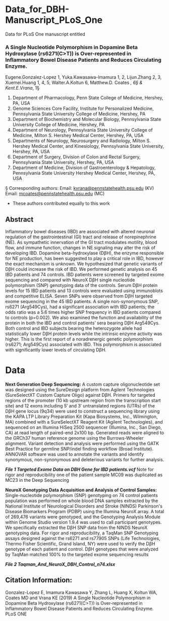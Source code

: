 # Data_for_DBH-Manuscript_PLoS_One
Data for PLoS One manuscript entitled

### A Single Nucleotide Polymorphism in Dopamine Beta Hydroxylase (rs6271(C>T)) is Over-represented in Inflammatory Bowel Disease Patients and Reduces Circulating Enzyme.

Eugene.Gonzalez-Lopez 1, Yuka.Kawasawa-Imamura 1, 2, Lijun.Zhang 2, 3, Xuemei.Huang 1, 4, 5, Walter.A.Koltun 6, Matthew.D. Coates *, 6§ & Kent.E.Vrana*, 1§

1.	Department of Pharmacology, Penn State College of Medicine, Hershey, PA, USA
2.	Genome Sciences Core Facility, Institute for Personalized Medicine, Pennsylvania State University College of Medicine, Hershey, PA
3.	Department of Biochemistry and Molecular Biology, Pennsylvania State University College of Medicine, Hershey, PA
4.	Department of Neurology, Pennsylvania State University College of Medicine, Milton S. Hershey Medical Center, Hershey, PA, USA
5.	Departments of Neurology, Neurosurgery and Radiology, Milton S. Hershey Medical Center, and Kinesiology, Pennsylvania State University, Hershey, PA, USA
6.	Department of Surgery, Division of Colon and Rectal Surgery, Pennsylvania State University, Hershey, PA, USA
7.	Department of Medicine, Division of Gastroenterology & Hepatology, Pennsylvania State University Hershey Medical Center, Hershey, PA, USA

§ Corresponding authors:
Email: kvrana@pennstatehealth.psu.edu (KV)
Email: mcoates@pennstatehealth.psu.edu (MC)
* These authors contributed equally to this work

## Abstract
Inflammatory bowel diseases (IBD) are associated with altered neuronal regulation of the gastrointestinal (GI) tract and release of norepinephrine (NE). As sympathetic innervation of the GI tract modulates motility, blood flow, and immune function, changes in NE signaling may alter the risk of developing IBD. Dopamine beta-hydroxylase (DβH), the enzyme responsible for NE production, has been suggested to play a critical role in IBD, however the exact mechanism is unknown. We hypothesized that genetic variants of DβH could increase the risk of IBD. We performed genetic analysis on 45 IBD patients and 74 controls. IBD patients were screened by targeted exome sequencing and compared with NeuroX DβH single nucleotide polymorphism (SNP) genotyping data of the controls. Serum DβH protein levels for 15 IBD patients and 13 controls were evaluated using immunoblots and competitive ELISA. Seven SNPs were observed from DβH targeted exome sequencing in the 45 IBD patients. A single non-synonymous SNP, rs6271 (Arg549Cys), had a significant association with IBD patients; the odds ratio was a 5.6 times higher SNP frequency in IBD patients compared to controls (p=0.002). We also examined the function and availability of the protein in both the IBD and control patients’ sera bearing DβH Arg549Cys. Both control and IBD subjects bearing the heterozygote allele had statistically lower DβH protein levels while the intrinsic enzyme activity was higher. This is the first report of a noradrenergic genetic polymorphism (rs6271; Arg549Cys) associated with IBD. This polymorphism is associated with significantly lower levels of circulating DβH.

# Data 

**Next Generation Deep Sequencing:** A custom capture oligonucleotide set was designed using the SureDesign platform from Agilent Technologies (SureSelectXT Custom Capture Oligo) against DβH.  Primers for targeted regions of the promoter (10 kb upstream region from the transcription start site) and 12 exons including 5′ and 3′ untranslated regions (UTRs) of the DβH gene locus (9q34) were used to construct a sequencing library using the KAPA LTP Library Preparation Kit (Kapa Biosystems, Inc., Wilmington, MA) combined with a SureSelectXT Reagent Kit (Agilent Technologies), and sequenced on an Illumina HiSeq 2500 sequencer (Illumina, Inc., San Diego, CA) at read length of paired-end 2x100 bp.  Generated reads were aligned to the GRCh37 human reference genome using the Burrows-Wheeler alignment. Variant detection and analysis were performed using the GATK Best Practice for germline SNP/indel finding workflow (Broad Institute). ANNOVAR software was used to annotate the variants and identify synonymous, non-synonymous and deleterious variants for further analysis. 

***File 1 Targeted Exome Data on DBH Gene for IBD patients.vcf***
Note for rigor and reproducibility one of the patient sample MC09 was duplicated as MC23 in the Deep Sequencing

**NeuroX Genotyping Data Acquisition and Analysis of Control Samples:** Single-nucleotide polymorphism (SNP) genotyping on 74 control patients population was performed on whole blood DNA samples extracted by the National Institute of Neurological Disorders and Stroke (NINDS) Parkinson's Disease Biomarkers Program (PDBP) using the Illumina NeuroX array. A total of 269,476 variants were genotyped, and the Genotyping Analysis Module within Genome Studio version 1.9.4 was used to call participant genotypes. We specifically extracted the DβH SNP data from the NINDS NeuroX genotyping data. For rigor and reproducibility, a TaqMan SNP Genotyping assays designed against the rs6271 and rs77905 SNPs (Life Technologies, Thermo Fisher Scientific, Grand Island, NY) were used to verify the DβH genotype of each patient and control. DβH genotypes that were analyzed by TaqMan matched 100% to the targeted exome sequencing results

***File 2 Taqman_And_NeuroX_DBH_Control_n74.xlsx***

## Citation Information: 
Gonzalez-Lopez E, Imamura Kawasawa Y, Zhang L,  Huang X, Koltun WA, Coates MD and  Vrana KE (2019) A Single Nucleotide Polymorphism in Dopamine Beta Hydroxylase (rs6271(C>T)) is Over-represented in Inflammatory Bowel Disease Patients and Reduces Circulating Enzyme. PLoS ONE
